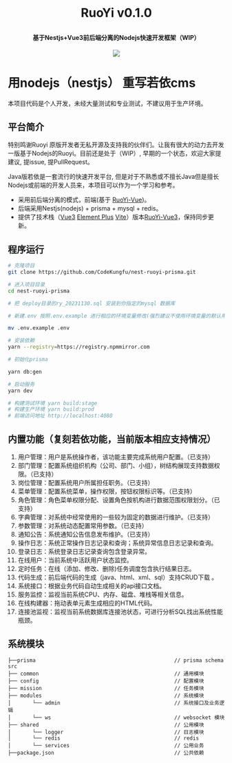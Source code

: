 <h1 align="center" style="margin: 30px 0 30px; font-weight: bold;">RuoYi v0.1.0</h1>
<h4 align="center">基于Nestjs+Vue3前后端分离的Nodejs快速开发框架（WIP）</h4>
<p align="center">
	<a href="https://github.com/CodeKungfu/ruoyi-vue3/blob/master/LICENSE"><img src="https://img.shields.io/github/license/mashape/apistatus.svg"></a>
</p>

# 用nodejs（nestjs） 重写若依cms

本项目代码是个人开发，未经大量测试和专业测试，不建议用于生产环境。

## 平台简介

特别鸣谢Ruoyi 原版开发者无私开源及支持我的伙伴们。让我有很大的动力去开发一版基于Nodejs的Ruoyi。目前还是处于（WIP）, 早期的一个状态，欢迎大家提建议, 提issue, 提PullRequest。

Java版若依是一套流行的快速开发平台, 但是对于不熟悉或不擅长Java但是擅长Nodejs或前端的开发人员来，本项目可以作为一个学习和参考。

* 采用前后端分离的模式，前端(基于 [RuoYi-Vue](https://github.com/CodeKungfu/ruoyi-vue3))。
* 后端采用Nestjs(nodejs) + prisma + mysql + redis。
* 提供了技术栈（[Vue3](https://v3.cn.vuejs.org) [Element Plus](https://element-plus.org/zh-CN) [Vite](https://cn.vitejs.dev)）版本[RuoYi-Vue3](https://github.com/CodeKungfu/ruoyi-vue3)，保持同步更新。

## 程序运行

```bash
# 克隆项目
git clone https://github.com/CodeKungfu/nest-ruoyi-prisma.git

# 进入项目目录
cd nest-ruoyi-prisma

# 把 deploy目录的ry_20231130.sql 安装到你指定的mysql 数据库

# 新建.env 按照.env.example 进行相应的环境变量修改(强烈建议不使用环境变量的默认用户名密码,避免不必要麻烦)

mv .env.example .env

# 安装依赖
yarn --registry=https://registry.npmmirror.com

# 初始化prisma

yarn db:gen

# 启动服务
yarn dev

# 构建测试环境 yarn build:stage
# 构建生产环境 yarn build:prod
# 前端访问地址 http://localhost:4080
```

## 内置功能（复刻若依功能，当前版本相应支持情况）

1.  用户管理：用户是系统操作者，该功能主要完成系统用户配置。（已支持）
2.  部门管理：配置系统组织机构（公司、部门、小组），树结构展现支持数据权限。（已支持）
3.  岗位管理：配置系统用户所属担任职务。（已支持）
4.  菜单管理：配置系统菜单，操作权限，按钮权限标识等。（已支持）
5.  角色管理：角色菜单权限分配、设置角色按机构进行数据范围权限划分。（已支持）
6.  字典管理：对系统中经常使用的一些较为固定的数据进行维护。（已支持）
7.  参数管理：对系统动态配置常用参数。（已支持）
8.  通知公告：系统通知公告信息发布维护。（已支持）
9.  操作日志：系统正常操作日志记录和查询；系统异常信息日志记录和查询。
10. 登录日志：系统登录日志记录查询包含登录异常。
11. 在线用户：当前系统中活跃用户状态监控。
12. 定时任务：在线（添加、修改、删除)任务调度包含执行结果日志。
13. 代码生成：前后端代码的生成（java、html、xml、sql）支持CRUD下载 。
14. 系统接口：根据业务代码自动生成相关的api接口文档。
15. 服务监控：监视当前系统CPU、内存、磁盘、堆栈等相关信息。
16. 在线构建器：拖动表单元素生成相应的HTML代码。
17. 连接池监视：监视当前系统数据库连接池状态，可进行分析SQL找出系统性能瓶颈。

## 系统模块

~~~
├──prisma                                             // prisma schema
src     
├── common                                            // 通用模块
├── config                                            // 配置模块
├── mission                                           // 任务模块
├── modules                                           // 系统模块
│       └── admin                                     // 系统接口及业务逻辑
│       └── ws                                        // websocket 模块
├── shared                                            // 公用模块
│       └── logger                                    // 日志模块
│       └── redis                                     // redis
│       └── services                                  // 公用业务
├──package.json                                       // 公共依赖
